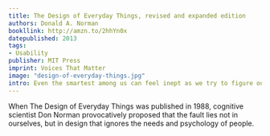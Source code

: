 ```yaml
---
title: The Design of Everyday Things, revised and expanded edition
authors: Donald A. Norman
bookllink: http://amzn.to/2hhYn0x
datepublished: 2013
tags:
- Usability
publisher: MIT Press
imprint: Voices That Matter
image: "design-of-everyday-things.jpg"
intro: Even the smartest among us can feel inept as we try to figure out the shower control in a hotel or attempt to navigate an unfamiliar television set or stove.
---
```


 When The Design of Everyday Things was published in 1988, cognitive scientist Don Norman provocatively proposed that the fault lies not in ourselves, but in design that ignores the needs and psychology of people.